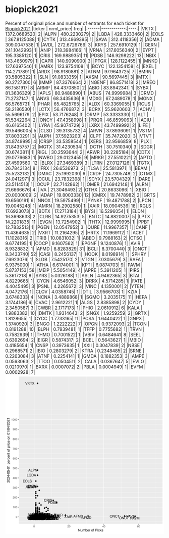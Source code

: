 # biopick2021
Percent of original price and number of entrants for each ticket for [Biopick2021](https://twitter.com/hashtag/Biopick2021)
|ticker |   nrml_price| freq|
|:------|------------:|----:|
|VKTX   | 1372.0689520|    2|
|ALPN   |  480.2230279|    2|
|LQDA   |  428.3333460|    2|
|EOLS   |  367.8125088|    1|
|CYTK   |  313.4969395|    1|
|SAVA   |  312.4118356|    2|
|ADMA   |  309.0047538|    1|
|AVDL   |  272.6726766|    3|
|KRYS   |  257.6910129|    1|
|GERN   |  241.1042993|    1|
|ANIP   |  218.3984166|    1|
|VRNA   |  217.6056340|    2|
|EYPT   |  195.3385120|    1|
|CRIS   |  169.9889351|   11|
|PDSB   |  146.9298222|   13|
|NBIX   |  143.4650979|    1|
|CAPR   |  140.9090900|    3|
|PTGX   |  128.1122455|    1|
|MNKD   |  127.6397546|    1|
|AMRX   |  123.9754108|    1|
|BCYC   |  122.1354158|    4|
|EXEL   |  114.2717891|    1|
|ARDX   |   98.9180881|    2|
|ATNM   |   97.9643725|    7|
|BMRN   |   93.5805322|    1|
|SLN    |   91.0833359|    1|
|AXSM   |   90.5697445|    3|
|IMTX   |   90.2727300|    6|
|IMMP   |   87.3376664|    2|
|NGENF  |   86.8571418|    2|
|MREO   |   86.1581917|    8|
|ARMP   |   84.4370850|    2|
|ABIO   |   83.8942341|    1|
|SYBX   |   81.3636329|    2|
|APLS   |   80.9488890|    1|
|ABUS   |   74.9999984|    3|
|CRMD   |   71.2737147|    1|
|ANVS   |   68.3435636|    8|
|MDXG   |   67.2489078|    1|
|MGNX   |   66.5765731|    1|
|PHAR   |   65.4825765|    2|
|ALDX   |   60.3369055|    1|
|RCUS   |   58.2186530|    1|
|LCTX   |   56.4766872|    3|
|BCRX   |   55.9620603|    7|
|ACHV   |   55.5696179|    2|
|EPIX   |   53.7176248|    3|
|ORMP   |   53.3333330|    1|
|ALT    |   51.5342264|    2|
|ONCY   |   47.4358998|    1|
|PRQR   |   46.8599063|    1|
|ACIU   |   46.6165402|    1|
|LYRA   |   45.9074729|    2|
|LXRX   |   43.7499992|    2|
|LIFE   |   39.5466005|    5|
|CLSD   |   39.3135732|    4|
|ARVN   |   37.8936091|    1|
|VSTM   |   37.8030291|    3|
|AUPH   |   37.5923203|    4|
|CLPT   |   35.7472020|    3|
|VTVT   |   34.8749995|    4|
|CRSP   |   33.5358544|    1|
|XERS   |   32.9566859|    8|
|PLX    |   31.8435757|    2|
|MGTX   |   31.4230534|    1|
|DCTH   |   30.7510340|    3|
|SDGR   |   30.6743811|    1|
|RIGL   |   30.2593644|    2|
|ARWR   |   30.2285184|    8|
|CDTX   |   29.0776683|    1|
|NWBO   |   29.0123455|    9|
|MRKR   |   27.5510221|    2|
|APTO   |   27.4599560|   12|
|BLRX   |   27.3469389|    3|
|LTRN   |   27.0127126|    1|
|TGTX   |   26.7843134|    8|
|IFRX   |   26.6536973|    2|
|TLSA   |   25.5813971|    1|
|BEAM   |   25.5232132|    1|
|DMAC   |   25.1992030|    6|
|CRDF   |   24.7305748|    2|
|CTMX   |   24.0412971|    3|
|OCUL   |   23.7832398|    1|
|SCYX   |   23.5704329|    1|
|DARE   |   23.5114513|    1|
|OCUP   |   22.7142862|    1|
|OMER   |   21.6942148|    1|
|ALRN   |   21.6666676|    4|
|IVA    |   21.3046493|    2|
|GTHX   |   20.8633096|    1|
|XBIO   |   20.0000009|    2|
|ADAP   |   19.8003330|   12|
|CMRX   |   19.7478982|    2|
|GRTS   |   19.6560191|    6|
|NNOX   |   19.5975499|    1|
|PYNKF  |   19.4871788|    2|
|LPCN   |   19.0045248|    1|
|AMRN   |   18.2902580|    1|
|XAIR   |   18.0904536|   18|
|RGLS   |   17.6923073|    3|
|BDTX   |   17.2713184|    1|
|BYSI   |   16.5296054|    1|
|ELDN   |   16.3698633|    2|
|CLRB   |   14.9275353|    5|
|BNTC   |   14.8820007|    5|
|LPTX   |   14.2201835|   11|
|EVGN   |   13.7254902|    1|
|THTX   |   12.9999995|    1|
|PPBT   |   12.7832513|    1|
|PGEN   |   12.0547952|    3|
|QURE   |   11.9967357|    1|
|CANF   |   11.4364635|    2|
|VXRT   |   11.2164295|    2|
|HRTX   |   11.1969112|    1|
|ACET   |   11.1028316|    2|
|TRIB   |   10.0831032|    1|
|ABEO   |    9.7988163|    2|
|CTSO   |    9.6774195|    1|
|COCP   |    9.1607562|    1|
|EPGNF  |    9.1240876|    1|
|AVIR   |    8.9328832|    1|
|AFMD   |    8.8283829|   31|
|BCLI   |    8.3700440|    3|
|ONCT   |    8.3433740|   52|
|CASI   |    8.2456137|    1|
|HOOK   |    8.0198914|    1|
|SPHRY  |    7.6923076|    1|
|SLDB   |    7.5425170|    2|
|VTGN   |    7.0305679|    3|
|RAFA   |    6.9375000|    1|
|ATHA   |    6.6174001|    1|
|KPTI   |    6.0874703|    9|
|PAVM   |    5.8737153|   58|
|MEIP   |    5.5054149|    4|
|APRE   |    5.3911205|    1|
|PIRS   |    5.3617218|    8|
|SYRS   |    5.0326188|    1|
|ASLN   |    4.9462365|    3|
|BTAI   |    4.8229665|    1|
|CYCN   |    4.6546052|    3|
|DRRX   |    4.5714285|    1|
|FATE   |    4.4045495|    3|
|PSNL   |    4.2265672|    3|
|VINC   |    4.1350001|    2|
|YTEN   |    4.0472176|    1|
|CLOV   |    4.0358745|    1|
|DTIL   |    3.9566703|    1|
|KZIA   |    3.6748333|    4|
|NCNA   |    3.4889868|    1|
|SGMO   |    3.2035175|   11|
|HEPA   |    3.1744186|    6|
|CVAC   |    2.9612221|    1|
|ALGS   |    2.8385898|    2|
|CYDY   |    2.3450587|    3|
|CWBR   |    2.1717173|    1|
|PHIO   |    2.0610912|    6|
|KALA   |    1.9883382|   10|
|DMTK   |    1.9314643|    2|
|SNGX   |    1.9259259|    2|
|GRTX   |    1.8128655|    1|
|CYCC   |    1.7733165|   11|
|PCSA   |    1.6440422|    1|
|GNPX   |    1.3740920|    3|
|BNGO   |    1.2222222|    7|
|OPGN   |    0.9372093|    2|
|TCON   |    0.8191288|   10|
|BLPH   |    0.7939481|    1|
|TFFP   |    0.7755682|    1|
|TRVN   |    0.7582939|    1|
|THMO   |    0.7001522|    1|
|VBIV   |    0.6484641|    8|
|SEEL   |    0.6392694|    2|
|EIGR   |    0.5874317|    2|
|BCEL   |    0.5643627|    1|
|MBIO   |    0.4185654|    1|
|CNSP   |    0.3973635|    1|
|XXII   |    0.3047839|    2|
|NBSE   |    0.2968571|    2|
|IBIO   |    0.2803279|    2|
|KTRA   |    0.2348485|    2|
|SRNE   |    0.2263084|    3|
|ATNF   |    0.2254141|    1|
|GMDA   |    0.1882353|    3|
|AMPE   |    0.0563063|    2|
|TTOO   |    0.0504511|    2|
|CALA   |    0.0367647|    5|
|EVLO   |    0.0210970|    1|
|BXRX   |    0.0007072|    2|
|PBLA   |    0.0004949|    1|
|EVFM   |    0.0002928|    7|
![retvspicks](biopicks.png?raw=true)
